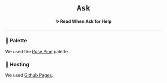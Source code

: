 <div align="center">
     
     
#  `Ask`
#### ✨ Read When Ask for Help
 
</div>

<hr>

### 🥤 Palette
We used the [Rosè Pine](https://rosepinetheme.com) palette.

### 🌸 Hosting
We used [Github Pages](https://github.io).
